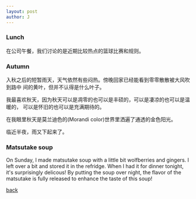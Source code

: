 ```yaml
---
layout: post
author: J
---
```


### Lunch

在公司午餐，我们讨论的是近期比较热点的篮球比赛和规则。

### Autumn

入秋之后的短暂雨天，天气依然有些闷热。傍晚回家已经能看到零零散散被大风吹到路中
间的黄叶，但并不认得是什么叶子。

我最喜欢秋天，因为秋天可以是凋零的也可以是丰硕的，可以是凄凉的也可以是温暖的，
可以是怀旧的也可以是充满期待的。

在我眼里秋天是莫兰迪色的(Morandi color)世界里洒遍了通透的金色阳光。

临近半夜，雨又下起来了。

### Matsutake soup

On Sunday, I made matsutake soup with a little bit wolfberries and
gingers. I left over a bit and stored it in the refridge. When I had it for
dinner tonight, it's surprisingly delicous! By putting the soup over night,
the flavor of the matsutake is fully released to enhance the taste of this
soup!

[back](https://yifanjiang.github.io/)

